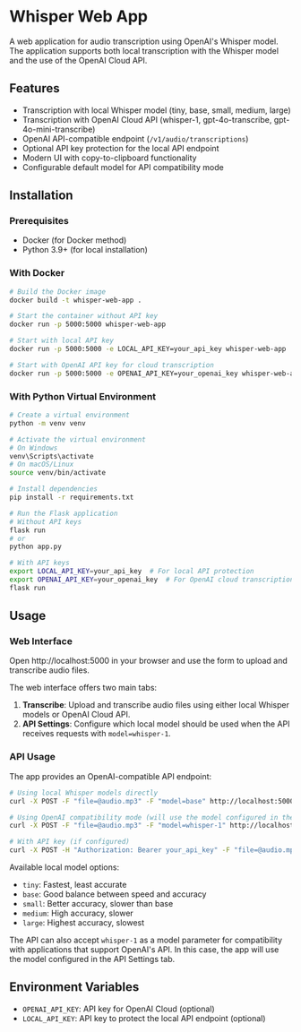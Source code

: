# Whisper Web App

A web application for audio transcription using OpenAI's Whisper model. The application supports both local transcription with the Whisper model and the use of the OpenAI Cloud API.

## Features

- Transcription with local Whisper model (tiny, base, small, medium, large)
- Transcription with OpenAI Cloud API (whisper-1, gpt-4o-transcribe, gpt-4o-mini-transcribe)
- OpenAI API-compatible endpoint (`/v1/audio/transcriptions`)
- Optional API key protection for the local API endpoint
- Modern UI with copy-to-clipboard functionality
- Configurable default model for API compatibility mode

## Installation

### Prerequisites

- Docker (for Docker method)
- Python 3.9+ (for local installation)

### With Docker

```bash
# Build the Docker image
docker build -t whisper-web-app .

# Start the container without API key
docker run -p 5000:5000 whisper-web-app

# Start with local API key
docker run -p 5000:5000 -e LOCAL_API_KEY=your_api_key whisper-web-app

# Start with OpenAI API key for cloud transcription
docker run -p 5000:5000 -e OPENAI_API_KEY=your_openai_key whisper-web-app
```

### With Python Virtual Environment

```bash
# Create a virtual environment
python -m venv venv

# Activate the virtual environment
# On Windows
venv\Scripts\activate
# On macOS/Linux
source venv/bin/activate

# Install dependencies
pip install -r requirements.txt

# Run the Flask application
# Without API keys
flask run
# or
python app.py

# With API keys
export LOCAL_API_KEY=your_api_key  # For local API protection
export OPENAI_API_KEY=your_openai_key  # For OpenAI cloud transcription
flask run
```

## Usage

### Web Interface

Open http://localhost:5000 in your browser and use the form to upload and transcribe audio files.

The web interface offers two main tabs:
1. **Transcribe**: Upload and transcribe audio files using either local Whisper models or OpenAI Cloud API.
2. **API Settings**: Configure which local model should be used when the API receives requests with `model=whisper-1`.

### API Usage

The app provides an OpenAI-compatible API endpoint:

```bash
# Using local Whisper models directly
curl -X POST -F "file=@audio.mp3" -F "model=base" http://localhost:5000/v1/audio/transcriptions

# Using OpenAI compatibility mode (will use the model configured in the API Settings)
curl -X POST -F "file=@audio.mp3" -F "model=whisper-1" http://localhost:5000/v1/audio/transcriptions

# With API key (if configured)
curl -X POST -H "Authorization: Bearer your_api_key" -F "file=@audio.mp3" -F "model=base" http://localhost:5000/v1/audio/transcriptions
```

Available local model options:
- `tiny`: Fastest, least accurate
- `base`: Good balance between speed and accuracy
- `small`: Better accuracy, slower than base
- `medium`: High accuracy, slower
- `large`: Highest accuracy, slowest

The API can also accept `whisper-1` as a model parameter for compatibility with applications that support OpenAI's API. In this case, the app will use the model configured in the API Settings tab.

## Environment Variables

- `OPENAI_API_KEY`: API key for OpenAI Cloud (optional)
- `LOCAL_API_KEY`: API key to protect the local API endpoint (optional)